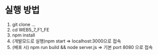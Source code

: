 # 실행 방법
1. git clone ...
2. cd WEB5_7_F1_FE
3. npm install
4. (개발모드로 실행)npm start => localhost:3000으로 접속
5. (배포 시) npm run build && node server.js => 기본 port 8080 으로 접속
